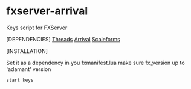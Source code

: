 # fxserver-arrival
Keys script for FXServer


[DEPENDENCIES]
[Threads](https://forum.cfx.re/t/lib-threads-good-for-loops/2089076)
[Arrival](https://forum.cfx.re/t/release-utility-arrival-utilities-for-fxserver-destination-check/2147515)
[Scaleforms](https://forum.cfx.re/t/release-utility-scaleforms-utilities-for-fxserver/2166362)

[INSTALLATION] 

Set it as a dependency in you fxmanifest.lua
make sure fx_version up to 'adamant' version

```
start keys
```



